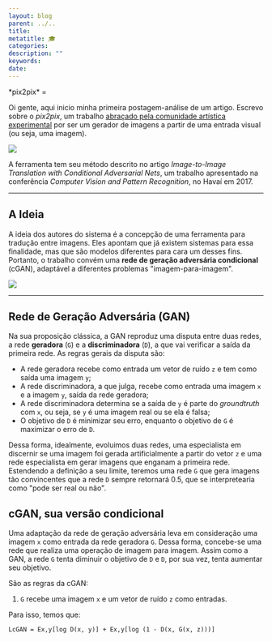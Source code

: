 ```yaml
---
layout: blog
parent: ../..
title: 
metatitle: 🎓 
categories: 
description: ""
keywords: 
date: 
---
```


<div id="main-div">
*pix2pix*
=

Oi gente, aqui inicio minha primeira postagem-análise de um artigo. Escrevo sobre o *pix2pix*, um trabalho [abraçado pela comunidade artística experimental](https://twitter.com/hashtag/pix2pix) por ser um gerador de imagens a partir de uma entrada visual (ou seja, uma imagem).

![](https://phillipi.github.io/pix2pix/images/edges2cats.jpg)

A ferramenta tem seu método descrito no artigo *Image-to-Image Translation with Conditional Adversarial Nets*, um trabalho apresentado na conferência *Computer Vision and Pattern Recognition*, no Havaí em 2017.

---

A Ideia
-

A ideia dos autores do sistema é a concepção de uma ferramenta para tradução entre imagens. Eles apontam que já existem sistemas para essa finalidade, mas que são modelos diferentes para cara um desses fins. Portanto, o trabalho convém uma **rede de geração adversária condicional** (cGAN), adaptável a diferentes problemas "imagem-para-imagem".

![](https://phillipi.github.io/pix2pix/images/teaser_v3.jpg)

---

Rede de Geração Adversária (GAN)
-

Na sua proposição clássica, a GAN reproduz uma disputa entre duas redes, a rede **geradora** (`G`) e a **discriminadora** (`D`), a que vai verificar a saída da primeira rede. As regras gerais da disputa são:

- A rede geradora recebe como entrada um vetor de ruído `z` e tem como saída uma imagem `y`;
- A rede discriminadora, a que julga, recebe como entrada uma imagem `x` e a imagem `y`, saída da rede geradora;
- A rede discriminadora determina se a saída de `y` é parte do *groundtruth* com `x`, ou seja, se `y` é uma imagem real ou se ela é falsa;
- O objetivo de `D` é minimizar seu erro, enquanto o objetivo de `G` é maximizar o erro de `D`.

Dessa forma, idealmente, evoluimos duas redes, uma especialista em discernir se uma imagem foi gerada artificialmente a partir do vetor `z` e uma rede especialista em gerar imagens que enganam a primeira rede. Estendendo a definição a seu limite, teremos uma rede `G` que gera imagens tão convincentes que a rede `D` sempre retornará 0.5, que se interpretearia como "pode ser real ou não".

cGAN, sua versão condicional
-

Uma adaptação da rede de geração adversária leva em consideração uma imagem `x` como entrada da rede geradora `G`. Dessa forma, concebe-se uma rede que realiza uma operação de imagem para imagem. Assim como a GAN, a rede `G` tenta diminuir o objetivo de `D` e `D`, por sua vez, tenta aumentar seu objetivo.

São as regras da cGAN:

1. `G` recebe uma imagem `x` e um vetor de ruído `z` como entradas.

Para isso, temos que:

```
LcGAN = Ex,y[log D(x, y)] + Ex,y[log (1 - D(x, G(x, z)))]
```

</div>